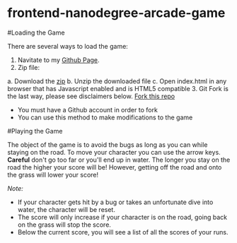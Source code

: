 frontend-nanodegree-arcade-game
===============================

#Loading the Game

There are several ways to load the game:

1. Navitate to my [Github Page](http://popnbrown.github.io/arcade-game).
2. Zip file:

  a. Download the [zip](https://github.com/popnbrown/frontend-nanodegree-arcade-game/archive/master.zip)
  b. Unzip the downloaded file
  c. Open index.html in any browser that has Javascript enabled and is HTML5 compatible
3. Git Fork is the last way, please see disclaimers below. [Fork this repo](https://github.com/popnbrown/frontend-nanodegree-arcade-game#fork-destination-box)

  * You must have a Github account in order to fork
  * You can use this method to make modifications to the game

#Playing the Game

The object of the game is to avoid the bugs as long as you can while staying on the road. To move your character you can use the arrow keys. **Careful** don't go too far or you'll end up in water. The longer you stay on the road the higher your score will be! However, getting off the road and onto the grass will lower your score!

*Note:*

* If your character gets hit by a bug or takes an unfortunate dive into water, the character will be reset.
* The score will only increase if your character is on the road, going back on the grass will stop the score.
* Below the current score, you will see a list of all the scores of your runs.
